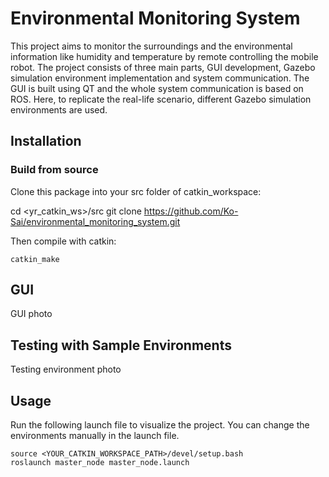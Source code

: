 # Environmental Monitoring System

This project aims to monitor the surroundings and the environmental information like humidity and temperature by remote controlling the mobile robot. The project consists of three main parts, GUI development, Gazebo simulation environment implementation and system communication. The GUI is built using QT and the whole system communication is based on ROS. Here, to replicate the real-life scenario, different Gazebo simulation environments are used.

## Installation

### Build from source

Clone this package into your src folder of catkin_workspace:

cd <yr_catkin_ws>/src
git clone https://github.com/Ko-Sai/environmental_monitoring_system.git

Then compile with catkin:
```
catkin_make
```


## GUI

GUI photo 


## Testing with Sample Environments

Testing environment photo

## Usage

Run the following launch file to visualize the project. You can change the environments manually in the launch file.

```
source <YOUR_CATKIN_WORKSPACE_PATH>/devel/setup.bash
roslaunch master_node master_node.launch 
```


